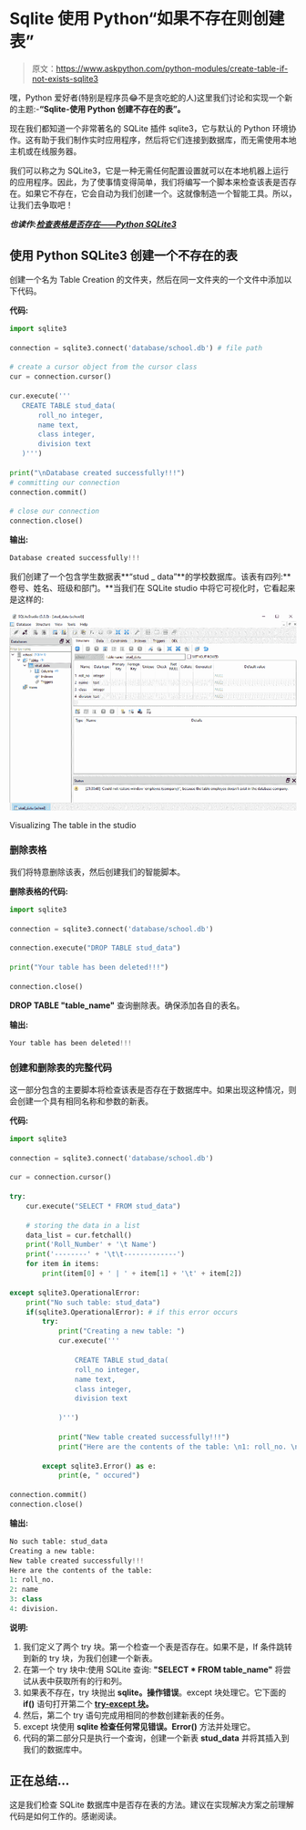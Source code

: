 # Sqlite 使用 Python“如果不存在则创建表”

> 原文：<https://www.askpython.com/python-modules/create-table-if-not-exists-sqlite3>

嘿，Python 爱好者(特别是程序员😂不是贪吃蛇的人)这里我们讨论和实现一个新的主题:-**“Sqlite-使用 Python 创建不存在的表”。**

现在我们都知道一个非常著名的 SQLite 插件 sqlite3，它与默认的 Python 环境协作。这有助于我们制作实时应用程序，然后将它们连接到数据库，而无需使用本地主机或在线服务器。

我们可以称之为 SQLite3，它是一种无需任何配置设置就可以在本地机器上运行的应用程序。因此，为了使事情变得简单，我们将编写一个脚本来检查该表是否存在。如果它不存在，它会自动为我们创建一个。这就像制造一个智能工具。所以，让我们去争取吧！

***也读作:[检查表格是否存在——Python SQLite3](https://www.askpython.com/python-modules/check-if-a-table-exists-python-sqlite3)***

## 使用 Python SQLite3 创建一个不存在的表

创建一个名为 Table Creation 的文件夹，然后在同一文件夹的一个文件中添加以下代码。

**代码:**

```py
import sqlite3

connection = sqlite3.connect('database/school.db') # file path

# create a cursor object from the cursor class
cur = connection.cursor()

cur.execute('''
   CREATE TABLE stud_data(
       roll_no integer, 
       name text, 
       class integer, 
       division text    
   )''')

print("\nDatabase created successfully!!!")
# committing our connection
connection.commit()

# close our connection
connection.close()

```

**输出:**

```py
Database created successfully!!!

```

我们创建了一个包含学生数据表**“stud _ data”**的学校数据库。该表有四列:**卷号、姓名、班级和部门。**当我们在 SQLite studio 中将它可视化时，它看起来是这样的:

![Visualizing The Table](img/45dbd533f85e6397fe0d851c10188b81.png)

Visualizing The table in the studio

### 删除表格

我们将特意删除该表，然后创建我们的智能脚本。

**删除表格的代码:**

```py
import sqlite3

connection = sqlite3.connect('database/school.db')

connection.execute("DROP TABLE stud_data")

print("Your table has been deleted!!!")

connection.close()

```

**DROP TABLE "table_name"** 查询删除表。确保添加各自的表名。

**输出:**

```py
Your table has been deleted!!!

```

### 创建和删除表的完整代码

这一部分包含的主要脚本将检查该表是否存在于数据库中。如果出现这种情况，则会创建一个具有相同名称和参数的新表。

**代码:**

```py
import sqlite3

connection = sqlite3.connect('database/school.db')

cur = connection.cursor() 

try:
    cur.execute("SELECT * FROM stud_data")

    # storing the data in a list
    data_list = cur.fetchall() 
    print('Roll_Number' + '\t Name')
    print('--------' + '\t\t-------------')
    for item in items:
        print(item[0] + ' | ' + item[1] + '\t' + item[2])   

except sqlite3.OperationalError:
    print("No such table: stud_data")
    if(sqlite3.OperationalError): # if this error occurs
        try:
            print("Creating a new table: ")
            cur.execute('''

                CREATE TABLE stud_data(
                roll_no integer, 
                name text, 
                class integer, 
                division text

            )''')

            print("New table created successfully!!!")
            print("Here are the contents of the table: \n1: roll_no. \n2: name \n3: class \n4:division.")

        except sqlite3.Error() as e:
            print(e, " occured")

connection.commit()
connection.close()

```

**输出:**

```py
No such table: stud_data
Creating a new table: 
New table created successfully!!!
Here are the contents of the table: 
1: roll_no.
2: name
3: class
4: division.

```

**说明:**

1.  我们定义了两个 try 块。第一个检查一个表是否存在。如果不是，If 条件跳转到新的 try 块，为我们创建一个新表。
2.  在第一个 try 块中:使用 SQLite 查询: **"SELECT * FROM table_name"** 将尝试从表中获取所有的行和列。
3.  如果表不存在，try 块抛出 **sqlite。操作错误**。except 块处理它。它下面的 **if()** 语句打开第二个 **[try-except 块](https://www.askpython.com/python/python-exception-handling)。**
4.  然后，第二个 try 语句完成用相同的参数创建新表的任务。
5.  except 块使用 **sqlite 检查任何常见错误。Error()** 方法并处理它。
6.  代码的第二部分只是执行一个查询，创建一个新表 **stud_data** 并将其插入到我们的数据库中。

## 正在总结…

这是我们检查 SQLite 数据库中是否存在表的方法。建议在实现解决方案之前理解代码是如何工作的。感谢阅读。